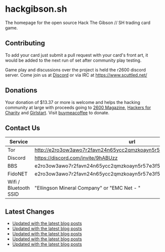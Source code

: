 # hackgibson.sh
The homepage for the open source Hack The Gibson // SH trading card game.


## Contributing

To add your card just submit a pull request with your card's front art, it would be added to the next run of set after community play testing.

Game play and discussions over the project is held the r2600 discord server. Come join us at [Discord](https://discord.com/invite/9hABUzz) or via IRC at https://www.scuttled.net/


## Donations

Your donation of $13.37 or more is welcome and helps the hacking community at large with proceeds going to [2600 Magazine](https://2600.com/), [Hackers for Charity](https://hackersforcharity.org) and [Girlstart](https://girlstart.org).  Visit [buymeacoffee](https://www.buymeacoffee.com/hackgibson.sh) to donate.


## Contact Us

Service | url
-|-
Tor | http://e2ro3ow3awo7r2favn24n65ycc2qmzkoayn5r57e3f56nvjwdcgg32ad.onion
Discord | https://discord.com/invite/9hABUzz
BBS | e2ro3ow3awo7r2favn24n65ycc2qmzkoayn5r57e3f56nvjwdcgg32ad.onion:23
FidoNET | e2ro3ow3awo7r2favn24n65ycc2qmzkoayn5r57e3f56nvjwdcgg32ad.onion:24554
Wifi / Bluetooth SSID | "Ellingson Mineral Company" or "EMC Net - <fidonet address>"

## Latest Changes
<!-- BLOG-POST-LIST:START -->
- [Updated with the latest blog posts](https://github.com/DFW2600/hackgibson.sh/commit/a1f48751086becfec6bfe6057ed70d47720ad381)
- [Updated with the latest blog posts](https://github.com/DFW2600/hackgibson.sh/commit/01005d4f5a1beb2b3e3aeab70e3c4729339cbd2b)
- [Updated with the latest blog posts](https://github.com/DFW2600/hackgibson.sh/commit/2f35da4e144904ffcf8d1907d983aae91485e717)
- [Updated with the latest blog posts](https://github.com/DFW2600/hackgibson.sh/commit/c2ca187d3fdf66baa0ad55a6a7abc047b794d857)
- [Updated with the latest blog posts](https://github.com/DFW2600/hackgibson.sh/commit/dbaf285adf25fe6789a740832a89a717b2525b47)
<!-- BLOG-POST-LIST:END -->

